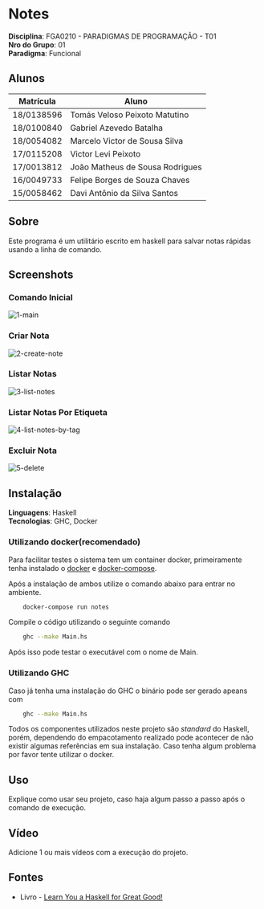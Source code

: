 # Notes
**Disciplina**: FGA0210 - PARADIGMAS DE PROGRAMAÇÃO - T01 <br>
**Nro do Grupo**: 01<br>
**Paradigma**: Funcional<br>

## Alunos
|Matrícula | Aluno |
| -- | -- |
| 18/0138596  | Tomás Veloso Peixoto Matutino  | 
| 18/0100840  | Gabriel Azevedo Batalha        |
| 18/0054082  | Marcelo Victor de Sousa Silva  |
| 17/0115208  | Victor Levi Peixoto            | 
| 17/0013812  | João Matheus de Sousa Rodrigues| 
| 16/0049733  | Felipe Borges de Souza Chaves  | 
| 15/0058462  | Davi Antônio da Silva Santos   | 

## Sobre 
Este programa é um utilitário escrito em haskell para 
salvar notas rápidas usando a linha de comando.

## Screenshots

### Comando Inicial 
![1-main](https://user-images.githubusercontent.com/88738347/153972395-3daedeba-4fd0-49f7-902c-4150a25bc2d9.png)

### Criar Nota
![2-create-note](https://user-images.githubusercontent.com/88738347/153972415-c1687813-7ec2-4671-9192-801b1f0b6ebf.png)

### Listar Notas
![3-list-notes](https://user-images.githubusercontent.com/88738347/153972696-b4237097-1405-4ba5-88e9-31a2296edbae.png)

### Listar Notas Por Etiqueta
![4-list-notes-by-tag](https://user-images.githubusercontent.com/88738347/153972702-f71a3400-bf59-4d7a-8e93-4620aa4ef9c1.png)

### Excluir Nota
![5-delete](https://user-images.githubusercontent.com/88738347/153972575-4aebe4e0-0f76-4892-a6c5-7d1e1cb4ce09.png)

## Instalação 
**Linguagens**: Haskell<br>
**Tecnologias**: GHC, Docker<br>

### Utilizando docker(recomendado)

Para facilitar testes o sistema tem um container docker, primeiramente tenha 
instalado o [docker](https://docs.docker.com/engine/install/) e [docker-compose](https://docs.docker.com/compose/install/).

Após a instalação de ambos utilize o comando abaixo para entrar no ambiente.

```bash
    docker-compose run notes
```

Compile o código utilizando o seguinte comando

```bash
    ghc --make Main.hs
```

Após isso pode testar o executável com o nome de Main.

### Utilizando GHC

Caso já tenha uma instalação do GHC o binário pode ser gerado apeans com 

```bash
    ghc --make Main.hs
```

Todos os componentes utilizados neste projeto são *standard* do Haskell, porém,
dependendo do empacotamento realizado pode acontecer de não existir algumas referências 
em sua instalação. Caso tenha algum problema por favor tente utilizar o docker.


## Uso 
Explique como usar seu projeto, caso haja algum passo a passo após o comando de execução.

## Vídeo
Adicione 1 ou mais vídeos com a execução do projeto.

## Fontes

* Livro - [Learn You a Haskell for Great Good!](http://learnyouahaskell.com/chapters)
